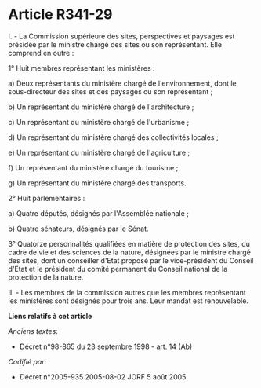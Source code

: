 # Article R341-29

I. - La Commission supérieure des sites, perspectives et paysages est présidée par le ministre chargé des sites ou son
représentant. Elle comprend en outre :

1° Huit membres représentant les ministères :

a) Deux représentants du ministère chargé de l'environnement, dont le sous-directeur des sites et des paysages ou son
représentant ;

b) Un représentant du ministère chargé de l'architecture ;

c) Un représentant du ministère chargé de l'urbanisme ;

d) Un représentant du ministère chargé des collectivités locales ;

e) Un représentant du ministère chargé de l'agriculture ;

f) Un représentant du ministère chargé du tourisme ;

g) Un représentant du ministère chargé des transports.

2° Huit parlementaires :

a) Quatre députés, désignés par l'Assemblée nationale ;

b) Quatre sénateurs, désignés par le Sénat.

3° Quatorze personnalités qualifiées en matière de protection des sites, du cadre de vie et des sciences de la nature,
désignées par le ministre chargé des sites, dont un conseiller d'Etat proposé par le vice-président du Conseil d'Etat et le
président du comité permanent du Conseil national de la protection de la nature.

II. - Les membres de la commission autres que les membres représentant les ministères sont désignés pour trois ans. Leur
mandat est renouvelable.

**Liens relatifs à cet article**

_Anciens textes_:

  - Décret n°98-865 du 23 septembre 1998 - art. 14 (Ab)

_Codifié par_:

  - Décret n°2005-935 2005-08-02 JORF 5 août 2005
